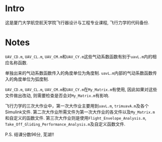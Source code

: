 # Intro

这是厦门大学航空航天学院飞行器设计与工程专业课程, 飞行力学的代码备份.

# Notes

`UAV_CD.m`, `UAV_CL.m`, `UAV_CM.m`和`UAV_CY.m`这些气动系数函数有别于`uavL.m`内的相应名称函数.

单独出来的气动系数函数传入的角度单位为角度制. `uavL.m`内部的气动系数函数传入的角度单位为弧度制.

`UAV_CD.m`, `UAV_CL.m`, `UAV_CM.m`和`UAV_CY.m`在`My_Matrix.m`有使用, 因此如果对这些文件做出改动, 则需要检查是否会对`My_Matrix.m`有影响.

飞行力学的三次大作业中，第一次大作业主要用到`uavL.m`, `trimuavA.m`及各个Simulink文件. 第二次大作业所需文件为第一次大作业的各文件以及`My_Matrix.m`和自定义的函数文件. 第三次大作业则是使用`Flight_Envelope_Analysis.m`, `Take_Off_Gliding_Performance_Analysis.m`及自定义函数文件.

P.S. 结课分数96分, 芜湖!!
